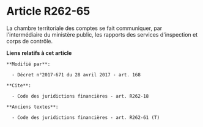 # Article R262-65

La chambre territoriale des comptes se fait communiquer, par l'intermédiaire du ministère public, les rapports des services
d'inspection et corps de contrôle.

**Liens relatifs à cet article**

	**Modifié par**:

	  - Décret n°2017-671 du 28 avril 2017 - art. 168

	**Cite**:

	  - Code des juridictions financières - art. R262-18

	**Anciens textes**:

	  - Code des juridictions financières - art. R262-61 (T)
